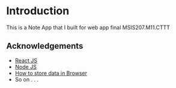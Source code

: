 
# Introduction

This is a Note App that I built for web app final MSIS207.M11.CTTT


## Acknowledgements

 - [React JS](https://reactjs.org)
 - [Node JS](https://nodejs.org)
 - [How to store data in Browser](https://developer.mozilla.org/en-US/docs/Web/API/Window/localStorage)
 - So on . . .
